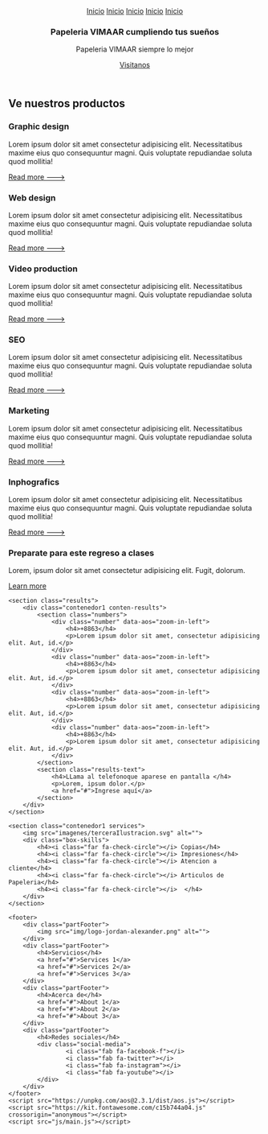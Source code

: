 <!DOCTYPE html>
<html lang="es">

<head>
    <meta charset="UTF-8">
    <meta name="viewport" content="width=device-width, initial-scale=1.0">
    <meta http-equiv="X-UA-Compatible" content="ie=edge">
    <title>Página web AlexCG</title>
    <link rel="stylesheet" href="papeleria.css">
    <link href="https://fonts.googleapis.com/css?family=Roboto:100,300,400,700&display=swap" rel="stylesheet">
    <link href="https://unpkg.com/aos@2.3.1/dist/aos.css" rel="stylesheet">
</head>

<body>
    <header>
        <nav>
            <section class="contenedor nav">
                <div class="logo">
                    <img src="imagenes/logo.jpg" alt="">
                </div>
                <div class="enlaces-header">
                    <a href="#">Inicio</a>
                    <a href="#">Inicio</a>
                    <a href="#">Inicio</a>
                    <a href="#">Inicio</a>
                    <a href="#">Inicio</a>
                </div>
                <div class="hamburguer">
                    <i class="fas fa-bars"></i>
                </div>
            </section>
        </nav>
        <div class="contenedor">
            <section class="contenido-header">
                <section class="textos-header">
                    <h1>Papeleria VIMAAR cumpliendo tus sueños</h1>
                    <p class="pape"  >Papeleria VIMAAR  siempre lo mejor</p>
                    <a href="#">Visitanos</a>
                </section>
                <img src="imagenes/primeraIlustracion.svg" alt="">
            </section>
        </div>
    </header>
    <section class="about-us">
        <div class="contenedor1">
            <h2 class="titulo">Ve nuestros productos</h2>
            <div class="contenedor-articulo">
                <div class="articulo" data-aos="zoom-in-right">
                    <i class="fas fa-pen-fancy"></i>
                    <h3>Graphic design</h3>
                    <p>Lorem ipsum dolor sit amet consectetur adipisicing elit. Necessitatibus maxime eius quo
                        consequuntur magni. Quis voluptate repudiandae soluta quod mollitia!</p>
                    <a href="#">Read more ---></a>
                </div>
                <div class="articulo" data-aos="zoom-in-right">
                    <i class="fas fa-code"></i>
                    <h3>Web design</h3>
                    <p>Lorem ipsum dolor sit amet consectetur adipisicing elit. Necessitatibus maxime eius quo
                        consequuntur magni. Quis voluptate repudiandae soluta quod mollitia!</p>
                    <a href="#">Read more ---></a>
                </div>
                <div class="articulo" data-aos="zoom-in-right">
                    <i class="fas fa-cog"></i>
                    <h3>Video production</h3>
                    <p>Lorem ipsum dolor sit amet consectetur adipisicing elit. Necessitatibus maxime eius quo
                        consequuntur magni. Quis voluptate repudiandae soluta quod mollitia!</p>
                    <a href="#">Read more ---></a>
                </div>
                <div class="articulo" data-aos="zoom-in-right">
                    <i class="fas fa-chart-pie"></i>
                    <h3>SEO</h3>
                    <p>Lorem ipsum dolor sit amet consectetur adipisicing elit. Necessitatibus maxime eius quo
                        consequuntur magni. Quis voluptate repudiandae soluta quod mollitia!</p>
                    <a href="#">Read more ---></a>
                </div>
                <div class="articulo" data-aos="zoom-in-right">
                    <i class="fas fa-comments"></i>
                    <h3>Marketing</h3>
                    <p>Lorem ipsum dolor sit amet consectetur adipisicing elit. Necessitatibus maxime eius quo
                        consequuntur magni. Quis voluptate repudiandae soluta quod mollitia!</p>
                    <a href="#">Read more ---></a>
                </div>
                <div class="articulo" data-aos="zoom-in-right">
                    <i class="fas fa-chart-bar"></i>
                    <h3>Inphografics</h3>
                    <p>Lorem ipsum dolor sit amet consectetur adipisicing elit. Necessitatibus maxime eius quo
                        consequuntur magni. Quis voluptate repudiandae soluta quod mollitia!</p>
                    <a href="#">Read more ---></a>
                </div>
            </div>
        </div>
    </section>
    <section class="questions contenedor">
        <section class="textos-questions">
            <h1>Preparate para este regreso a clases</h1>
            <p>Lorem, ipsum dolor sit amet consectetur adipisicing elit. Fugit, dolorum.</p>
            <a href="#">Learn more</a>
        </section>
        <img src="imagenes/clases.svg" alt="" data-aos="zoom-out-up" data-aos-duration="2000">
    </section>

    <section class="results">
        <div class="contenedor1 conten-results">
            <section class="numbers">
                <div class="number" data-aos="zoom-in-left">
                    <h4>+8863</h4>
                    <p>Lorem ipsum dolor sit amet, consectetur adipisicing elit. Aut, id.</p>
                </div>
                <div class="number" data-aos="zoom-in-left">
                    <h4>+8863</h4>
                    <p>Lorem ipsum dolor sit amet, consectetur adipisicing elit. Aut, id.</p>
                </div>
                <div class="number" data-aos="zoom-in-left">
                    <h4>+8863</h4>
                    <p>Lorem ipsum dolor sit amet, consectetur adipisicing elit. Aut, id.</p>
                </div>
                <div class="number" data-aos="zoom-in-left">
                    <h4>+8863</h4>
                    <p>Lorem ipsum dolor sit amet, consectetur adipisicing elit. Aut, id.</p>
                </div>
            </section>
            <section class="results-text">
                <h4>LLama al telefonoque aparese en pantalla </h4>
                <p>Lorem, ipsum dolor.</p>
                <a href="#">Ingrese aquí</a>
            </section>
        </div>
    </section>

    <section class="contenedor1 services">
        <img src="imagenes/terceraIlustracion.svg" alt="">
        <div class="box-skills">
            <h4><i class="far fa-check-circle"></i> Copias</h4>
            <h4><i class="far fa-check-circle"></i> Impresiones</h4>
            <h4><i class="far fa-check-circle"></i> Atencion a cliente</h4>
            <h4><i class="far fa-check-circle"></i> Articulos de Papeleria</h4>
            <h4><i class="far fa-check-circle"></i>  </h4>
        </div>
    </section>

    <footer>
        <div class="partFooter">
            <img src="img/logo-jordan-alexander.png" alt="">
        </div>
        <div class="partFooter">
            <h4>Servicios</h4>
            <a href="#">Services 1</a>
            <a href="#">Services 2</a>
            <a href="#">Services 3</a>
        </div>
        <div class="partFooter">
            <h4>Acerca de</h4>
            <a href="#">About 1</a>
            <a href="#">About 2</a>
            <a href="#">About 3</a>
        </div>
        <div class="partFooter">
            <h4>Redes sociales</h4>
            <div class="social-media">
                    <i class="fab fa-facebook-f"></i>
                    <i class="fab fa-twitter"></i>
                    <i class="fab fa-instagram"></i>
                    <i class="fab fa-youtube"></i>
            </div>
        </div>
    </footer>
    <script src="https://unpkg.com/aos@2.3.1/dist/aos.js"></script>
    <script src="https://kit.fontawesome.com/c15b744a04.js" crossorigin="anonymous"></script>
    <script src="js/main.js"></script>
</body>

</html>
